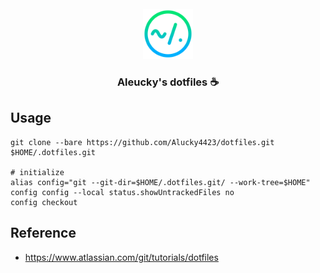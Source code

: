 <br />
<div align="center">
  <img src="./assets/dotfiles-logo.svg"
       alt="logo"
       width="80"
       height="80" />

  <h3>Aleucky's dotfiles ☕</h3>
</div>

## Usage

```
git clone --bare https://github.com/Alucky4423/dotfiles.git $HOME/.dotfiles.git

# initialize
alias config="git --git-dir=$HOME/.dotfiles.git/ --work-tree=$HOME"
config config --local status.showUntrackedFiles no
config checkout
```


## Reference

- https://www.atlassian.com/git/tutorials/dotfiles

